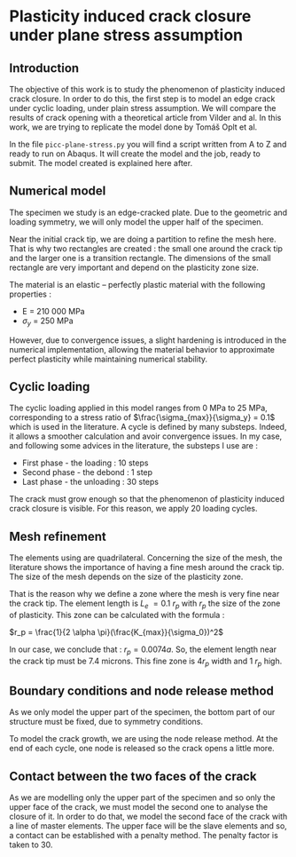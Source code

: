 # Plasticity induced crack closure under plane stress assumption

## Introduction

The objective of this work is to study the phenomenon of plasticity induced crack closure. In order to do this, the first step is to model an edge crack under cyclic loading, under plain stress assumption. We will compare the results of crack opening with a theoretical article from Vilder and al. In this work, we are trying to replicate the model done by Tomáš Oplt et al.

In the file `picc-plane-stress.py` you will find a script written from A to Z and ready to run on Abaqus. It will create the model and the job, ready to submit. The model created is explained here after.

## Numerical model

The specimen we study is an edge-cracked plate. Due to the geometric and loading symmetry, we will only model the upper half of the specimen.

Near the initial crack tip, we are doing a partition to refine the mesh here. That is why two rectangles are created : the small one around the crack tip and the larger one is a transition rectangle. The dimensions of the small rectangle are very important and depend on the plasticity zone size.

The material is an elastic – perfectly plastic material with the following properties : 

- E = 210 000 MPa 
- $\sigma_y$ = 250 MPa

However, due to convergence issues, a slight hardening is introduced in the numerical implementation, allowing the material behavior to approximate perfect plasticity while maintaining numerical stability.


## Cyclic loading

The cyclic loading applied in this model ranges from 0 MPa to 25 MPa, corresponding to a stress ratio of $\frac{\sigma_{max}}{\sigma_y} = 0.1$ which is used in the literature. A cycle is defined by many substeps. Indeed, it allows a smoother calculation and avoir convergence issues. In my case, and following some advices in the literature, the substeps I use are : 

- First phase - the loading : 10 steps 
- Second phase - the debond : 1 step
- Last phase - the unloading : 30 steps

The crack must grow enough so that the phenomenon of plasticity induced crack closure is visible. For this reason, we apply 20 loading cycles.


## Mesh refinement


The elements using are quadrilateral. Concerning the size of the mesh, the literature shows the importance of having a fine mesh around the crack tip. The size of the mesh depends on the size of the plasticity zone. 

That is the reason why we define a zone where the mesh is very fine near the crack tip. The element length is $L_e$ $= 0.1$ $r_p$ with $r_p$ the size of the zone of plasticity. This zone can be calculated with the formula : 

$r_p = \frac{1}{2 \alpha \pi}(\frac{K_{max}}{\sigma_0})^2$

In our case, we conclude that : $r_p = 0.0074 a$. So, the element length near the crack tip must be 7.4 microns. This fine zone is $4 r_p$ width and 1 $r_p$ high. 


## Boundary conditions and node release method

As we only model the upper part of the specimen, the bottom part of our structure must be fixed, due to symmetry conditions.

To model the crack growth, we are using the node release method. At the end of each cycle, one node is released so the crack opens a little more. 


## Contact between the two faces of the crack

As we are modelling only the upper part of the specimen and so only the upper face of the crack, we must model the second one to analyse the closure of it. In order to do that, we model the second face of the crack with a line of master elements. The upper face will be the slave elements and so, a contact can be established with a penalty method. The penalty factor is taken to 30.



